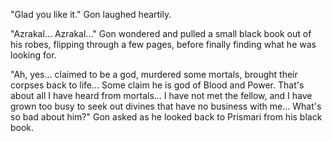 "Glad you like it." Gon laughed heartily.

"Azrakal... Azrakal..." Gon wondered and pulled a small black book out of his robes, flipping through a few pages, before finally finding what he was looking for.

"Ah, yes... claimed to be a god, murdered some mortals, brought their corpses back to life... Some claim he is god of Blood and Power. That's about all I have heard from mortals... I have not met the fellow, and I have grown too busy to seek out divines that have no business with me... What's so bad about him?" Gon asked as he looked back to Prismari from his black book.